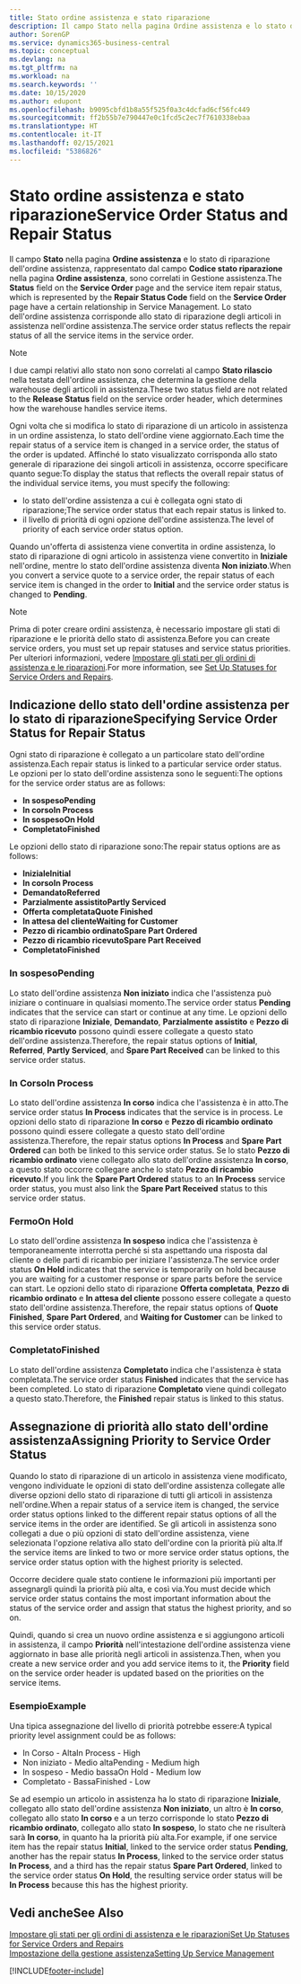 ```yaml
---
title: Stato ordine assistenza e stato riparazione
description: Il campo Stato nella pagina Ordine assistenza e lo stato di riparazione dell'ordine assistenza, rappresentato dal campo Codice stato riparazione nella pagina Ordine assistenza, sono correlati in Gestione assistenza. Lo stato dell'ordine assistenza corrisponde allo stato di riparazione degli articoli in assistenza nell'ordine assistenza.
author: SorenGP
ms.service: dynamics365-business-central
ms.topic: conceptual
ms.devlang: na
ms.tgt_pltfrm: na
ms.workload: na
ms.search.keywords: ''
ms.date: 10/15/2020
ms.author: edupont
ms.openlocfilehash: b9095cbfd1b8a55f525f0a3c4dcfad6cf56fc449
ms.sourcegitcommit: ff2b55b7e790447e0c1fcd5c2ec7f7610338ebaa
ms.translationtype: HT
ms.contentlocale: it-IT
ms.lasthandoff: 02/15/2021
ms.locfileid: "5386826"
---
```

# <a name="service-order-status-and-repair-status"></a><span data-ttu-id="45bee-104">Stato ordine assistenza e stato riparazione</span><span class="sxs-lookup"><span data-stu-id="45bee-104">Service Order Status and Repair Status</span></span>

<span data-ttu-id="45bee-105">Il campo **Stato** nella pagina **Ordine assistenza** e lo stato di riparazione dell'ordine assistenza, rappresentato dal campo **Codice stato riparazione** nella pagina **Ordine assistenza**, sono correlati in Gestione assistenza.</span><span class="sxs-lookup"><span data-stu-id="45bee-105">The **Status** field on the **Service Order** page and the service item repair status, which is represented by the **Repair Status Code** field on the **Service Order** page have a certain relationship in Service Management.</span></span> <span data-ttu-id="45bee-106">Lo stato dell'ordine assistenza corrisponde allo stato di riparazione degli articoli in assistenza nell'ordine assistenza.</span><span class="sxs-lookup"><span data-stu-id="45bee-106">The service order status reflects the repair status of all the service items in the service order.</span></span>  

> [!NOTE]  
> <span data-ttu-id="45bee-107">I due campi relativi allo stato non sono correlati al campo **Stato rilascio** nella testata dell'ordine assistenza, che determina la gestione della warehouse degli articoli in assistenza.</span><span class="sxs-lookup"><span data-stu-id="45bee-107">These two status field are not related to the **Release Status** field on the service order header, which determines how the warehouse handles service items.</span></span>  

<span data-ttu-id="45bee-108">Ogni volta che si modifica lo stato di riparazione di un articolo in assistenza in un ordine assistenza, lo stato dell'ordine viene aggiornato.</span><span class="sxs-lookup"><span data-stu-id="45bee-108">Each time the repair status of a service item is changed in a service order, the status of the order is updated.</span></span> <span data-ttu-id="45bee-109">Affinché lo stato visualizzato corrisponda allo stato generale di riparazione dei singoli articoli in assistenza, occorre specificare quanto segue:</span><span class="sxs-lookup"><span data-stu-id="45bee-109">To display the status that reflects the overall repair status of the individual service items, you must specify the following:</span></span>  

* <span data-ttu-id="45bee-110">lo stato dell'ordine assistenza a cui è collegata ogni stato di riparazione;</span><span class="sxs-lookup"><span data-stu-id="45bee-110">The service order status that each repair status is linked to.</span></span>  
* <span data-ttu-id="45bee-111">il livello di priorità di ogni opzione dell'ordine assistenza.</span><span class="sxs-lookup"><span data-stu-id="45bee-111">The level of priority of each service order status option.</span></span>  

<span data-ttu-id="45bee-112">Quando un'offerta di assistenza viene convertita in ordine assistenza, lo stato di riparazione di ogni articolo in assistenza viene convertito in **Iniziale** nell'ordine, mentre lo stato dell'ordine assistenza diventa **Non iniziato**.</span><span class="sxs-lookup"><span data-stu-id="45bee-112">When you convert a service quote to a service order, the repair status of each service item is changed in the order to **Initial** and the service order status is changed to **Pending**.</span></span>  

> [!NOTE]
> <span data-ttu-id="45bee-113">Prima di poter creare ordini assistenza, è necessario impostare gli stati di riparazione e le priorità dello stato di assistenza.</span><span class="sxs-lookup"><span data-stu-id="45bee-113">Before you can create service orders, you must set up repair statuses and service status priorities.</span></span> <span data-ttu-id="45bee-114">Per ulteriori informazioni, vedere [Impostare gli stati per gli ordini di assistenza e le riparazioni](service-order-repair-status.md).</span><span class="sxs-lookup"><span data-stu-id="45bee-114">For more information, see [Set Up Statuses for Service Orders and Repairs](service-order-repair-status.md).</span></span>

## <a name="specifying-service-order-status-for-repair-status"></a><span data-ttu-id="45bee-115">Indicazione dello stato dell'ordine assistenza per lo stato di riparazione</span><span class="sxs-lookup"><span data-stu-id="45bee-115">Specifying Service Order Status for Repair Status</span></span>

<span data-ttu-id="45bee-116">Ogni stato di riparazione è collegato a un particolare stato dell'ordine assistenza.</span><span class="sxs-lookup"><span data-stu-id="45bee-116">Each repair status is linked to a particular service order status.</span></span> <span data-ttu-id="45bee-117">Le opzioni per lo stato dell'ordine assistenza sono le seguenti:</span><span class="sxs-lookup"><span data-stu-id="45bee-117">The options for the service order status are as follows:</span></span>

* <span data-ttu-id="45bee-118">**In sospeso**</span><span class="sxs-lookup"><span data-stu-id="45bee-118">**Pending**</span></span>
* <span data-ttu-id="45bee-119">**In corso**</span><span class="sxs-lookup"><span data-stu-id="45bee-119">**In Process**</span></span>
* <span data-ttu-id="45bee-120">**In sospeso**</span><span class="sxs-lookup"><span data-stu-id="45bee-120">**On Hold**</span></span>
* <span data-ttu-id="45bee-121">**Completato**</span><span class="sxs-lookup"><span data-stu-id="45bee-121">**Finished**</span></span>

<span data-ttu-id="45bee-122">Le opzioni dello stato di riparazione sono:</span><span class="sxs-lookup"><span data-stu-id="45bee-122">The repair status options are as follows:</span></span>

* <span data-ttu-id="45bee-123">**Iniziale**</span><span class="sxs-lookup"><span data-stu-id="45bee-123">**Initial**</span></span>
* <span data-ttu-id="45bee-124">**In corso**</span><span class="sxs-lookup"><span data-stu-id="45bee-124">**In Process**</span></span>
* <span data-ttu-id="45bee-125">**Demandato**</span><span class="sxs-lookup"><span data-stu-id="45bee-125">**Referred**</span></span>
* <span data-ttu-id="45bee-126">**Parzialmente assistito**</span><span class="sxs-lookup"><span data-stu-id="45bee-126">**Partly Serviced**</span></span>
* <span data-ttu-id="45bee-127">**Offerta completata**</span><span class="sxs-lookup"><span data-stu-id="45bee-127">**Quote Finished**</span></span>
* <span data-ttu-id="45bee-128">**In attesa del cliente**</span><span class="sxs-lookup"><span data-stu-id="45bee-128">**Waiting for Customer**</span></span>
* <span data-ttu-id="45bee-129">**Pezzo di ricambio ordinato**</span><span class="sxs-lookup"><span data-stu-id="45bee-129">**Spare Part Ordered**</span></span>
* <span data-ttu-id="45bee-130">**Pezzo di ricambio ricevuto**</span><span class="sxs-lookup"><span data-stu-id="45bee-130">**Spare Part Received**</span></span>
* <span data-ttu-id="45bee-131">**Completato**</span><span class="sxs-lookup"><span data-stu-id="45bee-131">**Finished**</span></span>  

### <a name="pending"></a><span data-ttu-id="45bee-132">In sospeso</span><span class="sxs-lookup"><span data-stu-id="45bee-132">Pending</span></span>

<span data-ttu-id="45bee-133">Lo stato dell'ordine assistenza **Non iniziato** indica che l'assistenza può iniziare o continuare in qualsiasi momento.</span><span class="sxs-lookup"><span data-stu-id="45bee-133">The service order status **Pending** indicates that the service can start or continue at any time.</span></span> <span data-ttu-id="45bee-134">Le opzioni dello stato di riparazione **Iniziale**, **Demandato**, **Parzialmente assistito** e **Pezzo di ricambio ricevuto** possono quindi essere collegate a questo stato dell'ordine assistenza.</span><span class="sxs-lookup"><span data-stu-id="45bee-134">Therefore, the repair status options of **Initial**, **Referred**, **Partly Serviced**, and **Spare Part Received** can be linked to this service order status.</span></span>  

### <a name="in-process"></a><span data-ttu-id="45bee-135">In Corso</span><span class="sxs-lookup"><span data-stu-id="45bee-135">In Process</span></span>

<span data-ttu-id="45bee-136">Lo stato dell'ordine assistenza **In corso** indica che l'assistenza è in atto.</span><span class="sxs-lookup"><span data-stu-id="45bee-136">The service order status **In Process** indicates that the service is in process.</span></span> <span data-ttu-id="45bee-137">Le opzioni dello stato di riparazione **In corso** e **Pezzo di ricambio ordinato** possono quindi essere collegate a questo stato dell'ordine assistenza.</span><span class="sxs-lookup"><span data-stu-id="45bee-137">Therefore, the repair status options **In Process** and **Spare Part Ordered** can both be linked to this service order status.</span></span> <span data-ttu-id="45bee-138">Se lo stato **Pezzo di ricambio ordinato** viene collegato allo stato dell'ordine assistenza **In corso**, a questo stato occorre collegare anche lo stato **Pezzo di ricambio ricevuto**.</span><span class="sxs-lookup"><span data-stu-id="45bee-138">If you link the **Spare Part Ordered** status to an **In Process** service order status, you must also link the **Spare Part Received** status to this service order status.</span></span>  

### <a name="on-hold"></a><span data-ttu-id="45bee-139">Fermo</span><span class="sxs-lookup"><span data-stu-id="45bee-139">On Hold</span></span>

<span data-ttu-id="45bee-140">Lo stato dell'ordine assistenza **In sospeso** indica che l'assistenza è temporaneamente interrotta perché si sta aspettando una risposta dal cliente o delle parti di ricambio per iniziare l'assistenza.</span><span class="sxs-lookup"><span data-stu-id="45bee-140">The service order status **On Hold** indicates that the service is temporarily on hold because you are waiting for a customer response or spare parts before the service can start.</span></span> <span data-ttu-id="45bee-141">Le opzioni dello stato di riparazione **Offerta completata**, **Pezzo di ricambio ordinato** e **In attesa del cliente** possono essere collegate a questo stato dell'ordine assistenza.</span><span class="sxs-lookup"><span data-stu-id="45bee-141">Therefore, the repair status options of **Quote Finished**, **Spare Part Ordered**, and **Waiting for Customer** can be linked to this service order status.</span></span>  

### <a name="finished"></a><span data-ttu-id="45bee-142">Completato</span><span class="sxs-lookup"><span data-stu-id="45bee-142">Finished</span></span>

<span data-ttu-id="45bee-143">Lo stato dell'ordine assistenza **Completato** indica che l'assistenza è stata completata.</span><span class="sxs-lookup"><span data-stu-id="45bee-143">The service order status **Finished** indicates that the service has been completed.</span></span> <span data-ttu-id="45bee-144">Lo stato di riparazione **Completato** viene quindi collegato a questo stato.</span><span class="sxs-lookup"><span data-stu-id="45bee-144">Therefore, the **Finished** repair status is linked to this status.</span></span>  

## <a name="assigning-priority-to-service-order-status"></a><span data-ttu-id="45bee-145">Assegnazione di priorità allo stato dell'ordine assistenza</span><span class="sxs-lookup"><span data-stu-id="45bee-145">Assigning Priority to Service Order Status</span></span>

<span data-ttu-id="45bee-146">Quando lo stato di riparazione di un articolo in assistenza viene modificato, vengono individuate le opzioni di stato dell'ordine assistenza collegate alle diverse opzioni dello stato di riparazione di tutti gli articoli in assistenza nell'ordine.</span><span class="sxs-lookup"><span data-stu-id="45bee-146">When a repair status of a service item is changed, the service order status options linked to the different repair status options of all the service items in the order are identified.</span></span> <span data-ttu-id="45bee-147">Se gli articoli in assistenza sono collegati a due o più opzioni di stato dell'ordine assistenza, viene selezionata l'opzione relativa allo stato dell'ordine con la priorità più alta.</span><span class="sxs-lookup"><span data-stu-id="45bee-147">If the service items are linked to two or more service order status options, the service order status option with the highest priority is selected.</span></span>  

<span data-ttu-id="45bee-148">Occorre decidere quale stato contiene le informazioni più importanti per assegnargli quindi la priorità più alta, e così via.</span><span class="sxs-lookup"><span data-stu-id="45bee-148">You must decide which service order status contains the most important information about the status of the service order and assign that status the highest priority, and so on.</span></span>  

<span data-ttu-id="45bee-149">Quindi, quando si crea un nuovo ordine assistenza e si aggiungono articoli in assistenza, il campo **Priorità** nell'intestazione dell'ordine assistenza viene aggiornato in base alle priorità negli articoli in assistenza.</span><span class="sxs-lookup"><span data-stu-id="45bee-149">Then, when you create a new service order and you add service items to it, the **Priority** field on the service order header is updated based on the priorities on the service items.</span></span>  

### <a name="example"></a><span data-ttu-id="45bee-150">Esempio</span><span class="sxs-lookup"><span data-stu-id="45bee-150">Example</span></span>

<span data-ttu-id="45bee-151">Una tipica assegnazione del livello di priorità potrebbe essere:</span><span class="sxs-lookup"><span data-stu-id="45bee-151">A typical priority level assignment could be as follows:</span></span>  

* <span data-ttu-id="45bee-152">In Corso - Alta</span><span class="sxs-lookup"><span data-stu-id="45bee-152">In Process - High</span></span>  
* <span data-ttu-id="45bee-153">Non iniziato - Medio alta</span><span class="sxs-lookup"><span data-stu-id="45bee-153">Pending - Medium high</span></span>  
* <span data-ttu-id="45bee-154">In sospeso - Medio bassa</span><span class="sxs-lookup"><span data-stu-id="45bee-154">On Hold - Medium low</span></span>  
* <span data-ttu-id="45bee-155">Completato - Bassa</span><span class="sxs-lookup"><span data-stu-id="45bee-155">Finished - Low</span></span>  

<span data-ttu-id="45bee-156">Se ad esempio un articolo in assistenza ha lo stato di riparazione **Iniziale**, collegato allo stato dell'ordine assistenza **Non iniziato**, un altro è **In corso**, collegato allo stato **In corso** e a un terzo corrisponde lo stato **Pezzo di ricambio ordinato**, collegato allo stato **In sospeso**, lo stato che ne risulterà sarà **In corso**, in quanto ha la priorità più alta.</span><span class="sxs-lookup"><span data-stu-id="45bee-156">For example, if one service item has the repair status **Initial**, linked to the service order status **Pending**, another has the repair status **In Process**, linked to the service order status **In Process**, and a third has the repair status **Spare Part Ordered**, linked to the service order status **On Hold**, the resulting service order status will be **In Process** because this has the highest priority.</span></span>  

## <a name="see-also"></a><span data-ttu-id="45bee-157">Vedi anche</span><span class="sxs-lookup"><span data-stu-id="45bee-157">See Also</span></span>

[<span data-ttu-id="45bee-158">Impostare gli stati per gli ordini di assistenza e le riparazioni</span><span class="sxs-lookup"><span data-stu-id="45bee-158">Set Up Statuses for Service Orders and Repairs</span></span>](service-order-repair-status.md)  
[<span data-ttu-id="45bee-159">Impostazione della gestione assistenza</span><span class="sxs-lookup"><span data-stu-id="45bee-159">Setting Up Service Management</span></span>](service-setup-service.md)  


[!INCLUDE[footer-include](includes/footer-banner.md)]